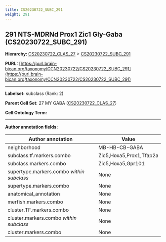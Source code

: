 ```yaml
---
title: CS20230722_SUBC_291
weight: 291
---
```

## 291 NTS-MDRNd Prox1 Zic1 Gly-Gaba (CS20230722_SUBC_291)
<b>Hierarchy: </b>
[CS20230722_CLAS_27](../CS20230722_CLAS_27) >
[CS20230722_SUBC_291](../CS20230722_SUBC_291)

**PURL:** [https://purl.brain-bican.org/taxonomy/CCN20230722/CS20230722_SUBC_291](https://purl.brain-bican.org/taxonomy/CCN20230722/CS20230722_SUBC_291)

---


**Labelset:** subclass (Rank: 2)

**Parent Cell Set:** 27 MY GABA ([CS20230722_CLAS_27](../CS20230722_CLAS_27))



**Cell Ontology Term:** 

[MARKER GENES.]: #


---

[TRANSFERRED ANNOTATIONS.]: #


[AUTHOR ANNOTATION FIELDS.]: #


**Author annotation fields:**

| Author annotation | Value |
|-------------------|-------|
|neighborhood|MB-HB-CB-GABA|
|subclass.tf.markers.combo|Zic5,Hoxa5,Prox1,Tfap2a|
|subclass.markers.combo|Zic5,Hoxa5,Gpr101|
|supertype.markers.combo _within subclass_|None|
|supertype.markers.combo|None|
|anatomical_annotation|None|
|merfish.markers.combo|None|
|cluster.TF.markers.combo|None|
|cluster.markers.combo _within subclass_|None|
|cluster.markers.combo|None|
